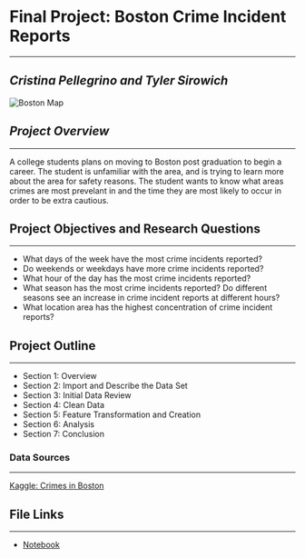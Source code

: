 # **Final Project: Boston Crime Incident Reports**
---
## *Cristina Pellegrino and Tyler Sirowich*

![Boston Map](https://previews.123rf.com/images/netsign33/netsign331710/netsign33171000070/87862046-boston-massachusetts-downtown-vector-map-.jpg)

## ***Project Overview***
---
A college students plans on moving to Boston post graduation to begin a career. The student is unfamiliar with the area, and is trying to learn more about the area for safety reasons. The student wants to know what areas crimes are most prevelant in and the time they are most likely to occur in order to be extra cautious. 

## **Project Objectives and Research Questions**
---
*   What days of the week have the most crime incidents reported? 
*   Do weekends or weekdays have more crime incidents reported?
*   What hour of the day has the most crime incidents reported?
*   What season has the most crime incidents reported? Do different seasons see an increase in crime incident reports at different hours?
*   What location area has the highest concentration of crime incident reports?

## **Project Outline**
---
*   Section 1: Overview
*   Section 2: Import and Describe the Data Set
*   Section 3: Initial Data Review
*   Section 4: Clean Data
*   Section 5: Feature Transformation and Creation
*   Section 6: Analysis
*   Section 7: Conclusion

### **Data Sources**
---
[Kaggle: Crimes in Boston](https://www.kaggle.com/AnalyzeBoston/crimes-in-boston)

## **File Links**
---
*   [Notebook](URL)
